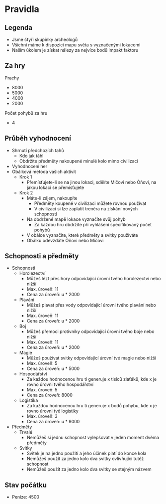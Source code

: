 # Pravidla

## Legenda

* Jsme čtyři skupinky archeologů
* Všichni máme k dispozici mapu světa s vyznačenými lokacemi
* Naším úkolem je získat nálezy za nejvíce bodů impakt faktoru

## Za hry

Prachy

* 8000
* 5000
* 4000
* 2000

Počet pohybů za hru

* 4

## Průběh vyhodnocení

* Shrnutí předchozích tahů
  * Kdo jak táhl
  * Obdržíte předměty nakoupené minulé kolo mimo civilizaci
* Vyhodnocení her
* Obálková metoda vašich aktivit
  * Krok 1
    * Přemísťujete-li se na jinou lokaci, sdělíte Mičovi nebo Óňovi,
      na jakou lokaci se přemísťujete
  * Krok 2
    * Máte-li zájem, nakoupíte
      * Předměty koupené v civilizaci můžete rovnou používat
      * V civilizaci si lze zaplatit trenéra na získání nových schopností
    * Na obdržené mapě lokace vyznačíte svůj pohyb
      * Za každou hru obdržíte při vyhlášení specifikovaný počet pohybů
    * V obálce vyznačíte, které předměty a svitky používáte
    * Obálku odevzdáte Óňovi nebo Mičovi

## Schopnosti a předměty

* Schopnosti
  * Horolezectví
    * Můžeš lézt přes hory odpovídající úrovni tvého horolezectví nebo nižší
    * Max. úroveň: 11
    * Cena za úroveň: u * 2000
  * Plavání
    * Můžeš plavat přes vody odpovídající úrovni tvého plavání nebo nižší
    * Max. úroveň: 11
    * Cena za úroveň: u * 2000
  * Boj
    * Můžeš přemoci protivníky odpovídající úrovni tvého boje nebo nižší
    * Max. úroveň: 11
    * Cena za úroveň: u * 2000
  * Magie
    * Můžeš používat svitky odpovídající úrovní tvé magie nebo nižší
    * Max. úroveň: 5
    * Cena za úroveň: u * 5000
  * Hospodářství
    * Za každou hodnocenou hru ti generuje x tisíců zlaťáků, kde x je rovno úrovni tvého hospodářství
    * Max. úroveň: 5
    * Cena za úroveň: 8000
  * Logistika
    * Za každou hodnocenou hru ti generuje x bodů pohybu, kde x je rovno úrovni tvé logistiky
    * Max. úroveň: 3
    * Cena za úroveň: u * 9000
* Předměty
  * Trvalé
    * Nemůžeš si jednu schopnost vylepšovat v jeden moment dvěma předměty
  * Svitky
    * Svitek je na jedno použití a jeho účinek platí do konce kola
    * Nemůžeš použít za jedno kolo dva svitky ovlivňující tutéž schopnost
    * Nemůžeš použít za jedno kolo dva svitky se stejným názvem

## Stav počátku

* Peníze: 4500
